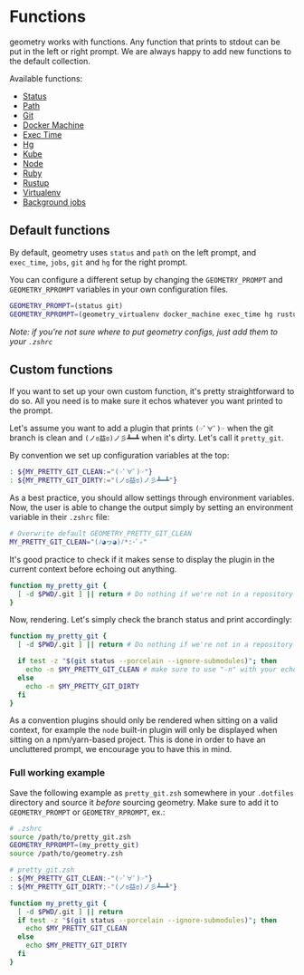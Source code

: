 # Functions

geometry works with functions. Any function that prints to stdout can be put in the left or right prompt. We are always happy to add new functions to the default collection.

Available functions:

* [Status](/functions/geometry_status.zsh)
* [Path](/functions/geometry_path.zsh)
* [Git](/functions/geometry_git.zsh)
* [Docker Machine](/functions/geometry_docker_machine.zsh)
* [Exec Time](/functions/geometry_exec_time.zsh)
* [Hg](/functions/geometry_hg.zsh)
* [Kube](/functions/geometry_kube.zsh)
* [Node](/functions/geometry_node.zsh)
* [Ruby](/functions/geometry_ruby.zsh)
* [Rustup](/functions/geometry_rustup.zsh)
* [Virtualenv](/functions/geometry_virtualenv.zsh)
* [Background jobs](/functions/geometry_jobs.zsh)

## Default functions

By default, geometry uses `status` and `path` on the left prompt, and `exec_time`, `jobs`, `git` and `hg` for the right prompt.

You can configure a different setup by changing the `GEOMETRY_PROMPT` and `GEOMETRY_RPROMPT` variables in your own configuration files.

```sh
GEOMETRY_PROMPT=(status git)
GEOMETRY_RPROMPT=(geometry_virtualenv docker_machine exec_time hg rustup)
```

*Note: if you're not sure where to put geometry configs, just add them to your `.zshrc`*

## Custom functions

If you want to set up your own custom function, it's pretty straightforward to do
so. All you need is to make sure it echos whatever you want printed to the prompt.

Let's assume you want to add a plugin that prints `(☞ﾟ∀ﾟ)☞` when the git branch
is clean and `(ノಠ益ಠ)ノ彡┻━┻` when it's dirty. Let's call it `pretty_git`.

By convention we set up configuration variables at the top:

```sh
: ${MY_PRETTY_GIT_CLEAN:="(☞ﾟ∀ﾟ)☞"}
: ${MY_PRETTY_GIT_DIRTY:="(ノಠ益ಠ)ノ彡┻━┻"}
```

As a best practice, you should allow settings through environment variables.
Now, the user is able to change the output simply by setting an environment
variable in their `.zshrc` file:

```sh
# Overwrite default GEOMETRY_PRETTY_GIT_CLEAN
MY_PRETTY_GIT_CLEAN="(ﾉ◕ヮ◕)ﾉ*:･ﾟ✧"
```

It's good practice to check if it makes sense to display the plugin in the current context before echoing out anything.

```sh
function my_pretty_git {
  [ -d $PWD/.git ] || return # Do nothing if we're not in a repository
}
```

Now, rendering. Let's simply check the branch status and print accordingly:

```sh
function my_pretty_git {
  [ -d $PWD/.git ] || return # Do nothing if we're not in a repository

  if test -z "$(git status --porcelain --ignore-submodules)"; then
    echo -n $MY_PRETTY_GIT_CLEAN # make sure to use "-n" with your echo!
  else
    echo -n $MY_PRETTY_GIT_DIRTY
  fi
}
```

As a convention plugins should only be rendered when sitting on a valid context,
for example the `node` built-in plugin will only be displayed when sitting on a
npm/yarn-based project. This is done in order to have an uncluttered prompt, we
encourage you to have this in mind.

### Full working example

Save the following example as `pretty_git.zsh` somewhere in your `.dotfiles`
directory and source it _before_ sourcing geometry. Make sure to add it to `GEOMETRY_PROMPT` or `GEOMETRY_RPROMPT`, ex.:

```sh
# .zshrc
source /path/to/pretty_git.zsh
GEOMETRY_RPROMPT=(my_pretty_git)
source /path/to/geometry.zsh
```

```sh
# pretty_git.zsh
: ${MY_PRETTY_GIT_CLEAN:-"(☞ﾟ∀ﾟ)☞"}
: ${MY_PRETTY_GIT_DIRTY:-"(ノಠ益ಠ)ノ彡┻━┻"}

function my_pretty_git {
  [ -d $PWD/.git ] || return
  if test -z "$(git status --porcelain --ignore-submodules)"; then
    echo $MY_PRETTY_GIT_CLEAN
  else
    echo $MY_PRETTY_GIT_DIRTY
  fi
}
```